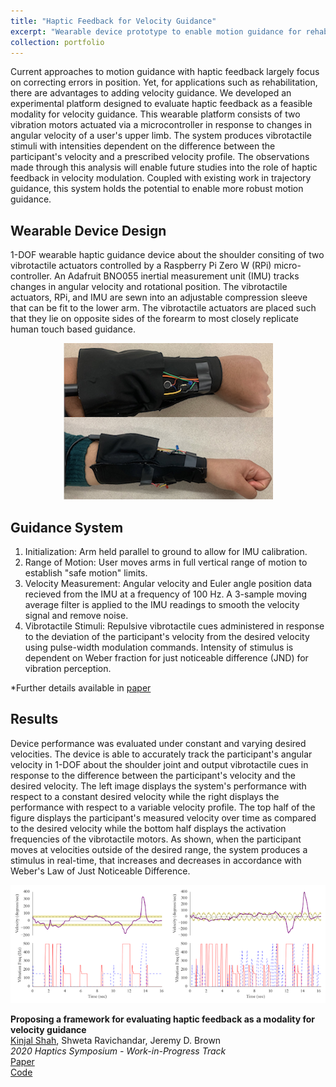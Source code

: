 ```yaml
---
title: "Haptic Feedback for Velocity Guidance"
excerpt: "Wearable device prototype to enable motion guidance for rehabilitation through cutaneous haptic feedback.<br/><img src='/images/haptic.png'>"
collection: portfolio
---
```


Current approaches to motion guidance with haptic feedback largely focus on correcting errors in position. Yet, for applications such as rehabilitation, there are advantages to adding velocity guidance. We developed an experimental platform designed to evaluate haptic feedback as a feasible modality for velocity guidance. This wearable platform consists of two vibration motors actuated via a microcontroller in response to changes in angular velocity of a user's upper limb. The system produces vibrotactile stimuli with intensities dependent on the difference between the participant's velocity and a prescribed velocity profile. The observations made through this analysis will enable future studies into the role of haptic feedback in velocity modulation. Coupled with existing work in trajectory guidance, this system holds the potential to enable more robust motion guidance.

## Wearable Device Design
1-DOF wearable haptic guidance device about the shoulder consiting of two vibrotactile actuators controlled by a Raspberry Pi Zero W (RPi) micro-controller. An Adafruit BNO055 inertial measurement unit (IMU) tracks changes in angular velocity and rotational position. The vibrotactile actuators, RPi, and IMU are sewn into an adjustable compression sleeve that can be fit to the lower arm. The vibrotactile actuators are placed such that they lie on opposite sides of the forearm to most closely replicate human touch based guidance.

<div align="center">
  <img src='/images/haptic.png'>
</div>

## Guidance System
1. Initialization: Arm held parallel to ground to allow for IMU calibration.
2. Range of Motion: User moves arms in full vertical range of motion to establish "safe motion" limits.
3. Velocity Measurement: Angular velocity and Euler angle position data recieved from the IMU at a frequency of 100 Hz. A 3-sample moving average filter is applied to the IMU readings to smooth the velocity signal and remove noise.
4. Vibrotactile Stimuli: Repulsive vibrotactile cues administered in response to the deviation of the participant's velocity from the desired velocity using pulse-width modulation commands. Intensity of stimulus is dependent on Weber fraction for just noticeable difference (JND) for vibration perception.     

*Further details available in [paper](https://kinjmshah.github.io/files/haptics2020_WIP.pdf)  

## Results
Device performance was evaluated under constant and varying desired velocities. The device is able to accurately track the participant's angular velocity in 1-DOF about the shoulder joint and output vibrotactile cues in response to the difference between the participant's velocity and the desired velocity. The left image displays the system's performance with respect to a constant desired velocity while the right displays the performance with respect to a variable velocity profile. The top half of the figure displays the participant's measured velocity over time as compared to the desired velocity while the bottom half displays the activation frequencies of the vibrotactile motors. As shown, when the participant moves at velocities outside of the desired range, the system produces a stimulus in real-time, that increases and decreases in accordance with Weber's Law of Just Noticeable Difference. 
<div align="center">
  <img src='/images/hapticData.png'>
</div>

**Proposing a framework for evaluating haptic feedback as a modality for velocity guidance**    
<ins>Kinjal Shah</ins>, Shweta Ravichandar, Jeremy D. Brown    
*2020 Haptics Symposium - Work-in-Progress Track*     
[Paper](https://kinjmshah.github.io/files/haptics2020_WIP.pdf)         
[Code](https://github.com/kinjmshah/HapticVelocityGuidance)
